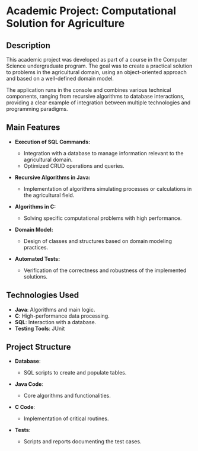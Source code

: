 # Academic Project: Computational Solution for Agriculture

## Description
This academic project was developed as part of a course in the Computer Science undergraduate program. The goal was to create a practical solution to problems in the agricultural domain, using an object-oriented approach and based on a well-defined domain model.

The application runs in the console and combines various technical components, ranging from recursive algorithms to database interactions, providing a clear example of integration between multiple technologies and programming paradigms.

## Main Features

- **Execution of SQL Commands:**
    - Integration with a database to manage information relevant to the agricultural domain.
    - Optimized CRUD operations and queries.

- **Recursive Algorithms in Java:**
    - Implementation of algorithms simulating processes or calculations in the agricultural field.

- **Algorithms in C:**
    - Solving specific computational problems with high performance.

- **Domain Model:**
    - Design of classes and structures based on domain modeling practices.

- **Automated Tests:**
    - Verification of the correctness and robustness of the implemented solutions.

## Technologies Used
- **Java**: Algorithms and main logic.
- **C**: High-performance data processing.
- **SQL**: Interaction with a database.
- **Testing Tools**: JUnit

## Project Structure

- **Database**:
    - SQL scripts to create and populate tables.
    
- **Java Code**:
    - Core algorithms and functionalities.
    
- **C Code**:
    - Implementation of critical routines.
    
- **Tests**:
    - Scripts and reports documenting the test cases.
